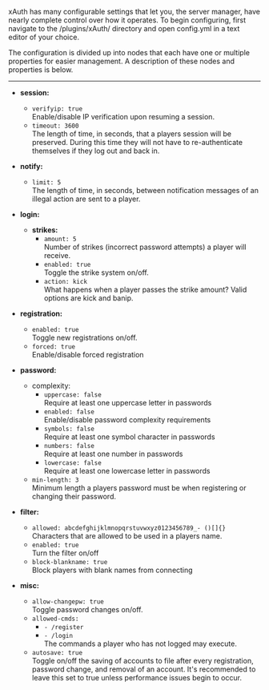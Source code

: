 xAuth has many configurable settings that let you, the server manager, have nearly complete control over how it operates.  To begin configuring, first navigate to the /plugins/xAuth/ directory and open config.yml in a text editor of your choice.  

The configuration is divided up into nodes that each have one or multiple properties for easier management.  A description of these nodes and properties is below.

***
* **session:**
    * `verifyip: true`  
Enable/disable IP verification upon resuming a session.
    * `timeout: 3600`  
The length of time, in seconds, that a players session will be preserved.  During this time they will not have to re-authenticate themselves if they log out and back in.

* **notify:**
    * `limit: 5`  
The length of time, in seconds, between notification messages of an illegal action are sent to a player.

* **login:**  
    * **strikes:**  
        * `amount: 5`  
Number of strikes (incorrect password attempts) a player will receive.
        * `enabled: true`  
Toggle the strike system on/off.
        * `action: kick`  
What happens when a player passes the strike amount?  Valid options are kick and banip.

* **registration:**
    * `enabled: true`  
Toggle new registrations on/off.
    * `forced: true`  
Enable/disable forced registration

* **password:**
    * complexity:
        * `uppercase: false`  
Require at least one uppercase letter in passwords
        * `enabled: false`  
Enable/disable password complexity requirements
        * `symbols: false`  
Require at least one symbol character in passwords
        * `numbers: false`  
Require at least one number in passwords
        * `lowercase: false`  
Require at least one lowercase letter in passwords
    * `min-length: 3`  
Minimum length a players password must be when registering or changing their password.

* **filter:**  
    * `allowed: abcdefghijklmnopqrstuvwxyz0123456789_- ()[]{}`  
Characters that are allowed to be used in a players name.
    * `enabled: true`  
Turn the filter on/off
    * `block-blankname: true`  
Block players with blank names from connecting

* **misc:**
    * `allow-changepw: true`  
Toggle password changes on/off.
    * `allowed-cmds:`  
        * `- /register`  
        * `- /login`  
The commands a player who has not logged may execute.
    * `autosave: true`  
Toggle on/off the saving of accounts to file after every registration, password change, and removal of an account.  It's recommended to leave this set to true unless performance issues begin to occur.